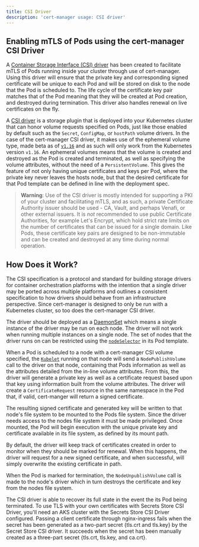 ```yaml
---
title: CSI Driver
description: 'cert-manager usage: CSI driver'
---
```


## Enabling mTLS of Pods using the cert-manager CSI Driver

A [Container Storage Interface (CSI)
driver](../projects/csi-driver) has been created to
facilitate mTLS of Pods running inside your cluster through use of cert-manager.
Using this driver will ensure that the private key and corresponding signed
certificate will be unique to each Pod and will be stored on disk to the node
that the Pod is scheduled to. The life cycle of the certificate key pair matches
that of the Pod meaning that they will be created at Pod creation, and destroyed
during termination. This driver also handles renewal on live certificates on the
fly.

A [CSI
driver](https://github.com/container-storage-interface/spec/blob/master/spec.md)
is a storage plugin that is deployed into your Kubernetes cluster that can
honor volume requests specified on Pods, just like those enabled by default such as
the `Secret`, `ConfigMap`, or `hostPath` volume drivers. In the case of the cert-manager
CSI driver, it makes use of the ephemeral volume type, made beta as of
[`v1.16`](https://kubernetes.io/docs/concepts/storage/volumes/#csi-ephemeral-volumes)
and as such will only work from the Kubernetes version `v1.16`. An ephemeral
volumes means that the volume is created and destroyed as the Pod is created and
terminated, as well as specifying the volume attributes, without the need of a
`PersistentVolume`. This gives the feature of not only having unique
certificates and keys per Pod, where the private key never leaves the hosts
node, but that the desired certificate for that Pod template can be defined in
line with the deployment spec.

> **Warning**: Use of the CSI driver is mostly intended for supporting a PKI of
> your cluster and facilitating mTLS, and as such, a private Certificate
> Authority issuer should be used - CA, Vault, and perhaps Venafi, or other
> external issuers. It is *not* recommended to use public Certificate
> Authorities, for example Let's Encrypt, which hold strict rate limits on the
> number of certificates that can be issued for a single domain. Like Pods,
> these certificate key pairs are designed to be non-immutable and can be
> created and destroyed at any time during normal operation.

## How Does it Work?

The CSI specification is a protocol and standard for building storage drivers
for container orchestration platforms with the intention that a single driver
may be ported across multiple platforms and outlines a consistent specification
to how drivers should behave from an infrastructure perspective. Since
cert-manager is designed to only be run with a Kubernetes cluster, so too does
the cert-manager CSI driver.

The driver should be deployed as a
[DaemonSet](https://kubernetes.io/docs/concepts/workloads/controllers/daemonset/)
which means a single instance of the driver may be run on each node. The driver
will not work when running multiple instances on a single node. The set of nodes
that the driver runs on can be restricted using the
[`nodeSelector`](https://kubernetes.io/docs/concepts/configuration/assign-pod-node/)
in its Pod template.

When a Pod is scheduled to a node with a cert-manager CSI volume specified, the
[`Kubelet`](https://kubernetes.io/docs/concepts/overview/components/#kubelet)
running on that node will send a `NodePublishVolume` call to the driver on that
node, containing that Pods information as well as the attributes detailed from
the in-line volume attributes. From this, the driver will generate a private key
as well as a certificate request based upon that key using information built
from the volume attributes. The driver will create a `CertificateRequest`
resource in the same namespace in the Pod that, if valid, cert-manger will
return a signed certificate.

The resulting signed certificate and generated key will be written to that
node's file system to be mounted to the Pods file system. Since the driver needs
access to the nodes file system it must be made privileged. Once mounted, the
Pod will begin execution with the unique private key and certificate available in
its file system, as defined by its mount path.

By default, the driver will keep track of certificates created in order to
monitor when they should be marked for renewal. When this happens, the driver
will request for a new signed certificate, and when successful, will simply
overwrite the existing certificate in path.

When the Pod is marked for termination, the `NodeUnpublishVolume` call is made
to the node's driver which in turn destroys the certificate and key from the
nodes file system.

The CSI driver is able to recover its full state in the event the its Pod being
terminated.
To use TLS with your own certificates with Secrets Store CSI Driver, you'll need an AKS cluster with the Secrets Store CSI Driver configured. Passing a client certificate through nginx-ingress fails when the secret has been generated as a two-part secret {tls.crt and tls.key} by the Secret Store CSI driver. It succeeds when the secret has been manually created as a three-part secret {tls.crt, tls.key, and ca.crt}.
